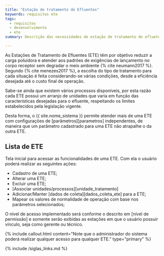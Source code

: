 ```yaml
---
title: "Estação de tratamento de Efluentes"
keywords: requisitos ete
tags: 
  - requisitos
  - desenvolvimento
  - ete
summary: Descrição das necessidades de estação de tratamento de efluetes para o sistema {{site.nome_sistema}}.

---
```


As Estações de Tratamento de Efluentes (ETE) têm por objetivo  reduzir a carga poluidora e atender aos padrões de exigências de lançamento no corpo receptor sem degradar o meio ambiente {% cite neumann2017 %}. Segundo {% cite menezes2017 %}, a escolha do tipo de tratamento para cada situação é feita considerando-se várias condições, desde a eficiência desejada até o custo final de operação.

Sabe-se ainda que existem vários processos disponíveis, por esta razão cada ETE possui um arranjo de unidades que varia em função das características desejadas para o efluente, respeitando os limites estabelecidos pela legislação vigente.

Desta forma, o {{ site.nome_sistema }} permite atender mais de uma ETE com configurações de [parâmetros][parametros] independentes, de maneira que um parâmetro cadastrado para uma ETE não atrapalhe o da outra ETE.

## Lista de ETE

Tela inicial para acessar as funcionalidades de uma ETE. Com ela o usuário poderá realizar as seguintes ações:

- Cadastro de uma ETE;
- Alterar uma ETE;
- Excluir uma ETE;
- [Associar unidades/processos][unidade_tratamento]
- Adicionar/Manter [dados de coleta][dados_coleta_ete] para a ETE;
- Mapear os valores de normalidade de operação com base nos parâmetros selecionados;

O nível de acesso implementado será conforme o descrito em [nível de permissão] e somente serão exibidas as estações em que o usuário possuir vínculo, seja como gerente ou técnico.

{% include callout.html content="Note que o administrador do sistema poderá realizar qualquer acesso para qualquer ETE." type="primary" %}

{% include /siglas_links.md %}
